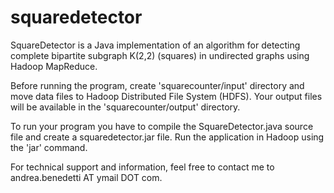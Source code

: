 squaredetector
==============

SquareDetector is a Java implementation of an algorithm for detecting complete bipartite subgraph K(2,2) (squares) in undirected graphs using Hadoop MapReduce.

Before running the program, create 'squarecounter/input' directory and move data files to Hadoop Distributed File System (HDFS). Your output files will be available in the 'squarecounter/output' directory.

To run your program you have to compile the SquareDetector.java source file and create a squaredetector.jar file. Run the application in Hadoop using the 'jar' command.

For technical support and information, feel free to contact me to andrea.benedetti AT ymail DOT com.
